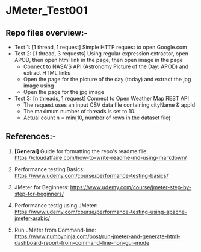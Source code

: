 # JMeter_Test001

## Repo files overview:-

* Test 1: [1 thread, 1 request] Simple HTTP request to open Google.com 
* Test 2: [1 thread, 3 requests] Using regular expression extractor, open APOD, then open html link in the page, then open image in the page
    - Connect to NASA'S API (Astronomy Picture of the Day: APOD) and extract HTML links
    - Open the page for the picture of the day (today) and extract the jpg image using
    - Open the page for the jpg image  
* Test 3: [n threads, 1 request] Connect to Open Weather Map REST API
    - The request uses an input CSV data file containing cityName & appId
    - The maximum number of threads is set to 10.
    - Actual count n = min(10, number of rows in the dataset file)


## References:-

1. **[General]** Guide for formatting the repo's readme file:
https://cloudaffaire.com/how-to-write-readme-md-using-markdown/

2. Performance testing Basics:
https://www.udemy.com/course/performance-testing-basics/

2. JMeter for Beginners:
https://www.udemy.com/course/jmeter-step-by-step-for-beginners/

3. Performance testig using JMeter:
https://www.udemy.com/course/performance-testing-using-apache-jmeter-arabic/

4. Run JMeter from Command-line:
https://www.numpyninja.com/post/run-jmeter-and-generate-html-dashboard-report-from-command-line-non-gui-mode


